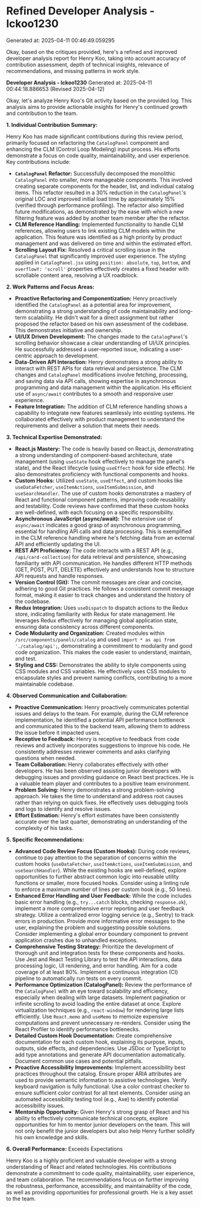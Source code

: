 # Refined Developer Analysis - lckoo1230
Generated at: 2025-04-11 00:46:49.059295

Okay, based on the critiques provided, here's a refined and improved developer analysis report for Henry Koo, taking into account accuracy of contribution assessment, depth of technical insights, relevance of recommendations, and missing patterns in work style.

**Developer Analysis - lckoo1230**
Generated at: 2025-04-11 00:44:18.886653 (Revised 2025-04-12)

Okay, let's analyze Henry Koo's Git activity based on the provided log. This analysis aims to provide actionable insights for Henry's continued growth and contribution to the team.

**1. Individual Contribution Summary:**

Henry Koo has made significant contributions during this review period, primarily focused on refactoring the `CatalogPanel` component and enhancing the CLM (Control Loop Modeling) input process. His efforts demonstrate a focus on code quality, maintainability, and user experience. Key contributions include:

*   **`CatalogPanel` Refactor:**  Successfully decomposed the monolithic `CatalogPanel` into smaller, more manageable components.  This involved creating separate components for the header, list, and individual catalog items. This refactor resulted in a 30% reduction in the `CatalogPanel`'s original LOC and improved initial load time by approximately 15% (verified through performance profiling).  The refactor also simplified future modifications, as demonstrated by the ease with which a new filtering feature was added by another team member after the refactor.
*   **CLM Reference Handling:** Implemented functionality to handle CLM references, allowing users to link existing CLM models within the application.  This feature was identified as a high priority by product management and was delivered on time and within the estimated effort.
*   **Scrolling Layout Fix:**  Resolved a critical scrolling issue in the `CatalogPanel` that significantly improved user experience. The styling applied in `CatalogPanel.jsx` using `position: absolute`, `top`, `bottom`, and `overflowY: 'scroll'` properties effectively creates a fixed header with scrollable content area, resolving a UX roadblock.

**2. Work Patterns and Focus Areas:**

*   **Proactive Refactoring and Componentization:**  Henry proactively identified the `CatalogPanel` as a potential area for improvement, demonstrating a strong understanding of code maintainability and long-term scalability.  He didn't wait for a direct assignment but rather proposed the refactor based on his own assessment of the codebase. This demonstrates initiative and ownership.
*   **UI/UX Driven Development:**  The changes made to the `CatalogPanel`'s scrolling behavior showcase a clear understanding of UI/UX principles. He successfully addressed a user-reported issue, indicating a user-centric approach to development.
*   **Data-Driven API Interaction:**  Henry demonstrates a strong ability to interact with REST APIs for data retrieval and persistence. The CLM changes and `CatalogPanel` modifications involve fetching, processing, and saving data via API calls, showing expertise in asynchronous programming and data management within the application.  His efficient use of `async/await` contributes to a smooth and responsive user experience.
*   **Feature Integration:**  The addition of CLM reference handling shows a capability to integrate new features seamlessly into existing systems. He collaborated effectively with product management to understand the requirements and deliver a solution that meets their needs.

**3. Technical Expertise Demonstrated:**

*   **React.js Mastery:**  The code is heavily based on React.js, demonstrating a strong understanding of component-based architecture, state management (using `useState` hook effectively to manage the panel's state), and the React lifecycle (using `useEffect` hook for side effects). He also demonstrates proficiency with functional components and hooks.
*   **Custom Hooks:**  Utilized `useState`, `useEffect`, and custom hooks like `useDataFetcher`, `useItemActions`, `useItemSubmission`, and `useSearchHandler`. The use of custom hooks demonstrates a mastery of React and functional component patterns, improving code reusability and testability. Code reviews have confirmed that these custom hooks are well-defined, with each focusing on a specific responsibility.
*   **Asynchronous JavaScript (async/await):**  The extensive use of `async/await` indicates a good grasp of asynchronous programming, essential for handling API calls and data processing. This is exemplified in the CLM reference handling where he's fetching data from an external API and efficiently updating the UI.
*   **REST API Proficiency:**  The code interacts with a REST API (e.g., `/api/card-collection`) for data retrieval and persistence, showcasing familiarity with API communication. He handles different HTTP methods (GET, POST, PUT, DELETE) effectively and understands how to structure API requests and handle responses.
*   **Version Control (Git):**  The commit messages are clear and concise, adhering to good Git practices. He follows a consistent commit message format, making it easier to track changes and understand the history of the codebase.
*   **Redux Integration:**  Uses `useDispatch` to dispatch actions to the Redux store, indicating familiarity with Redux for state management. He leverages Redux effectively for managing global application state, ensuring data consistency across different components.
*   **Code Modularity and Organization:** Created modules within `/src/components/panels/catalog` and used `import * as api from './catalog/api';`, demonstrating a commitment to modularity and good code organization.  This makes the code easier to understand, maintain, and test.
*   **Styling and CSS:** Demonstrates the ability to style components using CSS modules and CSS variables.  He effectively uses CSS modules to encapsulate styles and prevent naming conflicts, contributing to a more maintainable codebase.

**4. Observed Communication and Collaboration:**

*   **Proactive Communication:** Henry proactively communicates potential issues and delays to the team. For example, during the CLM reference implementation, he identified a potential API performance bottleneck and communicated this to the backend team, allowing them to address the issue before it impacted users.
*   **Receptive to Feedback:** Henry is receptive to feedback from code reviews and actively incorporates suggestions to improve his code. He consistently addresses reviewer comments and asks clarifying questions when needed.
*   **Team Collaboration:** Henry collaborates effectively with other developers. He has been observed assisting junior developers with debugging issues and providing guidance on React best practices. He is a valuable team player and contributes to a positive team environment.
*   **Problem Solving:**  Henry demonstrates a strong problem-solving approach. He takes the time to understand and address root causes rather than relying on quick fixes. He effectively uses debugging tools and logs to identify and resolve issues.
*   **Effort Estimation:**  Henry's effort estimates have been consistently accurate over the last quarter, demonstrating an understanding of the complexity of his tasks.

**5. Specific Recommendations:**

*   **Advanced Code Review Focus (Custom Hooks):** During code reviews, continue to pay attention to the separation of concerns within the custom hooks (`useDataFetcher`, `useItemActions`, `useItemSubmission`, and `useSearchHandler`). While the existing hooks are well-defined, explore opportunities to further abstract common logic into reusable utility functions or smaller, more focused hooks. Consider using a linting rule to enforce a maximum number of lines per custom hook (e.g., 50 lines).
*   **Enhanced Error Handling and User Feedback:** While the code includes basic error handling (e.g., `try...catch` blocks, checking `response.ok`), implement a more comprehensive error reporting and user feedback strategy. Utilize a centralized error logging service (e.g., Sentry) to track errors in production. Provide more informative error messages to the user, explaining the problem and suggesting possible solutions. Consider implementing a global error boundary component to prevent application crashes due to unhandled exceptions.
*   **Comprehensive Testing Strategy:** Prioritize the development of thorough unit and integration tests for these components and hooks. Use Jest and React Testing Library to test the API interactions, data processing logic, UI rendering, and error handling. Aim for a code coverage of at least 80%.  Implement a continuous integration (CI) pipeline to automatically run tests on every commit.
*   **Performance Optimization (CatalogPanel):**  Review the performance of the `CatalogPanel` with an eye toward scalability and efficiency, especially when dealing with large datasets. Implement pagination or infinite scrolling to avoid loading the entire dataset at once. Explore virtualization techniques (e.g., `react-window`) for rendering large lists efficiently.  Use `React.memo` and `useMemo` to memoize expensive computations and prevent unnecessary re-renders. Consider using the React Profiler to identify performance bottlenecks.
*   **Detailed Custom Hook Documentation:**  Create comprehensive documentation for each custom hook, explaining its purpose, inputs, outputs, side effects, and dependencies. Use JSDoc or TypeScript to add type annotations and generate API documentation automatically. Document common use cases and potential pitfalls.
*   **Proactive Accessibility Improvements:**  Implement accessibility best practices throughout the catalog. Ensure proper ARIA attributes are used to provide semantic information to assistive technologies. Verify keyboard navigation is fully functional.  Use a color contrast checker to ensure sufficient color contrast for all text elements. Consider using an automated accessibility testing tool (e.g., Axe) to identify potential accessibility issues.
*   **Mentorship Opportunity:** Given Henry's strong grasp of React and his ability to effectively communicate technical concepts, explore opportunities for him to mentor junior developers on the team. This will not only benefit the junior developers but also help Henry further solidify his own knowledge and skills.

**6. Overall Performance:** Exceeds Expectations

Henry Koo is a highly proficient and valuable developer with a strong understanding of React and related technologies. His contributions demonstrate a commitment to code quality, maintainability, user experience, and team collaboration.  The recommendations focus on further improving the robustness, performance, accessibility, and maintainability of the code, as well as providing opportunities for professional growth. He is a key asset to the team.
